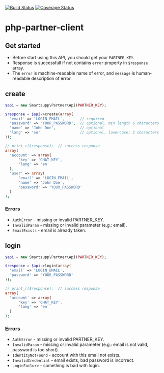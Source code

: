 [![Build Status](https://travis-ci.org/smartsupp/php-partner-client.svg)](https://travis-ci.org/smartsupp/php-partner-client)
[![Coverage Status](https://coveralls.io/repos/github/smartsupp/php-rest-client/badge.svg?branch=master)](https://coveralls.io/github/smartsupp/php-rest-client?branch=master)

# php-partner-client

## Get started

- Before start using this API, you should get your `PARTNER_KEY`. 
- Response is successfull if not contains `error` property in `$response` array.
- The `error` is machine-readable name of error, and `message` is human-readable description of error.

## create

```php
$api = new Smartsupp\Partner\Api(PARTNER_KEY);

$response = $api->create(array(
  'email' => 'LOGIN_EMAIL',       // required
  'password' => 'YOUR_PASSWORD',  // optional, min length 6 characters
  'name' => 'John Doe',           // optional
  'lang' => 'en'                  // optional, lowercase; 2 characters
));

// print_r($response);  // success response
array(
  'account' => array(
	  'key' => 'CHAT_KEY',
	  'lang' => 'en'
  ),
  'user' => array(
	  'email' => 'LOGIN_EMAIL',
	  'name' => 'John Doe',
	  'password' => 'YOUR_PASSWORD'
  )
);
```

### Errors

- `AuthError` - missing or invalid PARTNER_KEY.
- `InvalidParam` - missing or invalid parameter (e.g.: email).
- `EmailExists` - email is already taken.


## login

```php
$api = new Smartsupp\Partner\Api(PARTNER_KEY);

$response = $api->login(array(
  'email' => 'LOGIN_EMAIL',
  'password' => 'YOUR_PASSWORD'
));

// print_r($response);  // success response
array(
  'account' => array(
	  'key' => 'CHAT_KEY',
	  'lang' => 'en'
  )
);
```

### Errors

- `AuthError` - missing or invalid PARTNER_KEY.
- `InvalidParam` - missing or invalid parameter (e.g.: email is not valid, password is too short).
- `IdentityNotFound` - account with this email not exists.
- `InvalidCredential` - email exists, bad password is incorrect.
- `LoginFailure` - something is bad with login.

